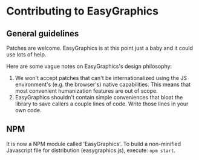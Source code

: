 # Contributing to EasyGraphics

## General guidelines

Patches are welcome. EasyGraphics is at this point just a baby and it could use lots of help.

Here are some vague notes on EasyGraphics's design philosophy:

 1. We won't accept patches that can't be internationalized using the JS environment's (e.g. the browser's) native capabilities. This means that most convenient humanization features are out of scope.
 2. EasyGraphics shouldn't contain simple conveniences that bloat the library to save callers a couple lines of code. Write those lines in your own code.

## NPM

It is now a NPM module called 'EasyGraphics'. To build a non-minified Javascript file for distribution (easygraphics.js), execute: `npm start`.

